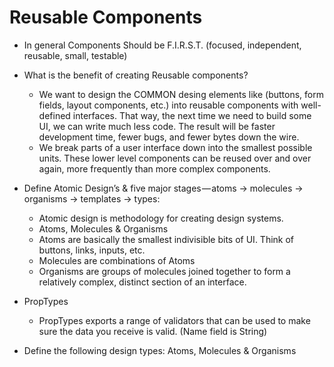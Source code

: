 # Reusable Components
* In general Components Should be F.I.R.S.T. (focused, independent, reusable, small, testable)

* What is the benefit of creating Reusable components?
    * We want to design the COMMON desing elements like (buttons, form fields, layout components, etc.) into reusable components with well-defined interfaces. That way, the next time we need to build some UI, we can write much less code. The result will be faster development time, fewer bugs, and fewer bytes down the wire.
    * We break parts of a user interface down into the smallest possible units. These lower level components can be reused over and over again, more frequently than more complex components.

* Define Atomic Design’s & five major stages — atoms -> molecules -> organisms -> templates -> types: 
    * Atomic design is methodology for creating design systems. 
    * Atoms, Molecules & Organisms  
    * Atoms are basically the smallest indivisible bits of UI. Think of buttons, links, inputs, etc. 
    * Molecules are combinations of Atoms
    * Organisms are groups of molecules joined together to form a relatively complex, distinct section of an interface.

* PropTypes
    - PropTypes exports a range of validators that can be used to make sure the data you receive is valid. (Name field is String)

* Define the following design types: Atoms, Molecules & Organisms
 